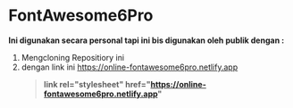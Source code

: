 # FontAwesome6Pro


**Ini digunakan secara personal tapi ini bis digunakan oleh publik dengan :**

1. Mengcloning Repositiory ini
2. dengan link ini https://online-fontawesome6pro.netlify.app<br>
   >**link rel="stylesheet" href="https://online-fontawesome6pro.netlify.app"**
